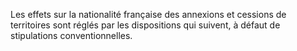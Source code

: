   
 Les effets sur la nationalité française des annexions et cessions de territoires sont réglés par les dispositions qui suivent, à défaut de stipulations conventionnelles.  

  
